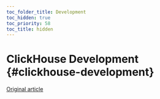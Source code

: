 ```yaml
---
toc_folder_title: Development
toc_hidden: true
toc_priority: 58
toc_title: hidden
---
```


# ClickHouse Development {#clickhouse-development}

[Original article](https://clickhouse.tech/docs/en/development/) <!--hide-->
